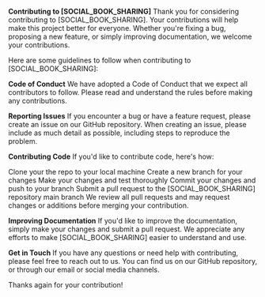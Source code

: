 **Contributing to [SOCIAL_BOOK_SHARING]**
Thank you for considering contributing to [SOCIAL_BOOK_SHARING]. Your contributions will help make this project better for everyone. Whether you're fixing a bug, proposing a new feature, or simply improving documentation, we welcome your contributions.

Here are some guidelines to follow when contributing to [SOCIAL_BOOK_SHARING]:

**Code of Conduct**
We have adopted a Code of Conduct that we expect all contributors to follow. Please read and understand the rules before making any contributions.

**Reporting Issues**
If you encounter a bug or have a feature request, please create an issue on our GitHub repository. When creating an issue, please include as much detail as possible, including steps to reproduce the problem.

**Contributing Code**
If you'd like to contribute code, here's how:

Clone your the repo to your local machine
Create a new branch for your changes
Make your changes and test thoroughly
Commit your changes and push to your branch
Submit a pull request to the [SOCIAL_BOOK_SHARING] repository main branch
We review all pull requests and may request changes or additions before merging your contribution.

**Improving Documentation**
If you'd like to improve the documentation, simply make your changes and submit a pull request. We appreciate any efforts to make [SOCIAL_BOOK_SHARING] easier to understand and use.

**Get in Touch**
If you have any questions or need help with contributing, please feel free to reach out to us. You can find us on our GitHub repository, or through our email or social media channels.

Thanks again for your contribution!